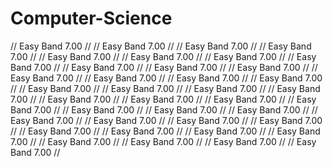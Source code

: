 # Computer-Science
// Easy Band 7.00 // // Easy Band 7.00 // // Easy Band 7.00 // // Easy Band 7.00 // // Easy Band 7.00 // // Easy Band 7.00 // // Easy Band 7.00 // // Easy Band 7.00 // // Easy Band 7.00 // // Easy Band 7.00 // // Easy Band 7.00 // // Easy Band 7.00 // // Easy Band 7.00 // // Easy Band 7.00 // // Easy Band 7.00 // // Easy Band 7.00 // // Easy Band 7.00 // // Easy Band 7.00 // // Easy Band 7.00 // // Easy Band 7.00 // // Easy Band 7.00 // // Easy Band 7.00 // // Easy Band 7.00 // // Easy Band 7.00 // // Easy Band 7.00 // // Easy Band 7.00 // // Easy Band 7.00 // // Easy Band 7.00 // // Easy Band 7.00 // // Easy Band 7.00 // // Easy Band 7.00 // // Easy Band 7.00 // // Easy Band 7.00 // // Easy Band 7.00 // // Easy Band 7.00 // // Easy Band 7.00 // // Easy Band 7.00 // // Easy Band 7.00 // 
